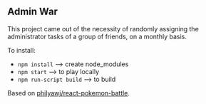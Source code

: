 ## Admin War

This project came out of the necessity of randomly assigning the administrator
tasks of a group of friends, on a monthly basis.

To install:

- `npm install` --> create node_modules
- `npm start` --> to play locally
- `npm run-script build` --> to build

Based on [philyawj/react-pokemon-battle](https://github.com/philyawj/react-pokemon-battle).